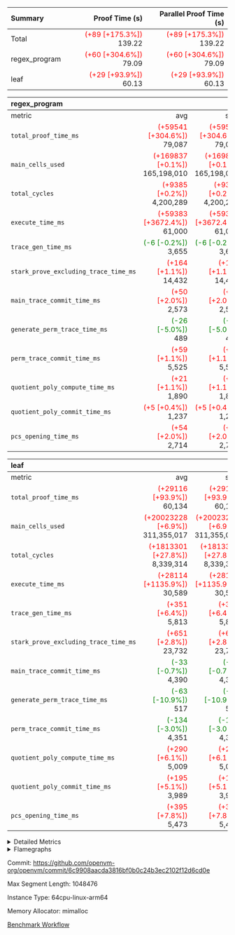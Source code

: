 | Summary | Proof Time (s) | Parallel Proof Time (s) |
|:---|---:|---:|
| Total | <span style='color: red'>(+89 [+175.3%])</span> 139.22 | <span style='color: red'>(+89 [+175.3%])</span> 139.22 |
| regex_program | <span style='color: red'>(+60 [+304.6%])</span> 79.09 | <span style='color: red'>(+60 [+304.6%])</span> 79.09 |
| leaf | <span style='color: red'>(+29 [+93.9%])</span> 60.13 | <span style='color: red'>(+29 [+93.9%])</span> 60.13 |


| regex_program |||||
|:---|---:|---:|---:|---:|
|metric|avg|sum|max|min|
| `total_proof_time_ms ` | <span style='color: red'>(+59541 [+304.6%])</span> 79,087 | <span style='color: red'>(+59541 [+304.6%])</span> 79,087 | <span style='color: red'>(+59541 [+304.6%])</span> 79,087 | <span style='color: red'>(+59541 [+304.6%])</span> 79,087 |
| `main_cells_used     ` | <span style='color: red'>(+169837 [+0.1%])</span> 165,198,010 | <span style='color: red'>(+169837 [+0.1%])</span> 165,198,010 | <span style='color: red'>(+169837 [+0.1%])</span> 165,198,010 | <span style='color: red'>(+169837 [+0.1%])</span> 165,198,010 |
| `total_cycles        ` | <span style='color: red'>(+9385 [+0.2%])</span> 4,200,289 | <span style='color: red'>(+9385 [+0.2%])</span> 4,200,289 | <span style='color: red'>(+9385 [+0.2%])</span> 4,200,289 | <span style='color: red'>(+9385 [+0.2%])</span> 4,200,289 |
| `execute_time_ms     ` | <span style='color: red'>(+59383 [+3672.4%])</span> 61,000 | <span style='color: red'>(+59383 [+3672.4%])</span> 61,000 | <span style='color: red'>(+59383 [+3672.4%])</span> 61,000 | <span style='color: red'>(+59383 [+3672.4%])</span> 61,000 |
| `trace_gen_time_ms   ` | <span style='color: green'>(-6 [-0.2%])</span> 3,655 | <span style='color: green'>(-6 [-0.2%])</span> 3,655 | <span style='color: green'>(-6 [-0.2%])</span> 3,655 | <span style='color: green'>(-6 [-0.2%])</span> 3,655 |
| `stark_prove_excluding_trace_time_ms` | <span style='color: red'>(+164 [+1.1%])</span> 14,432 | <span style='color: red'>(+164 [+1.1%])</span> 14,432 | <span style='color: red'>(+164 [+1.1%])</span> 14,432 | <span style='color: red'>(+164 [+1.1%])</span> 14,432 |
| `main_trace_commit_time_ms` | <span style='color: red'>(+50 [+2.0%])</span> 2,573 | <span style='color: red'>(+50 [+2.0%])</span> 2,573 | <span style='color: red'>(+50 [+2.0%])</span> 2,573 | <span style='color: red'>(+50 [+2.0%])</span> 2,573 |
| `generate_perm_trace_time_ms` | <span style='color: green'>(-26 [-5.0%])</span> 489 | <span style='color: green'>(-26 [-5.0%])</span> 489 | <span style='color: green'>(-26 [-5.0%])</span> 489 | <span style='color: green'>(-26 [-5.0%])</span> 489 |
| `perm_trace_commit_time_ms` | <span style='color: red'>(+59 [+1.1%])</span> 5,525 | <span style='color: red'>(+59 [+1.1%])</span> 5,525 | <span style='color: red'>(+59 [+1.1%])</span> 5,525 | <span style='color: red'>(+59 [+1.1%])</span> 5,525 |
| `quotient_poly_compute_time_ms` | <span style='color: red'>(+21 [+1.1%])</span> 1,890 | <span style='color: red'>(+21 [+1.1%])</span> 1,890 | <span style='color: red'>(+21 [+1.1%])</span> 1,890 | <span style='color: red'>(+21 [+1.1%])</span> 1,890 |
| `quotient_poly_commit_time_ms` | <span style='color: red'>(+5 [+0.4%])</span> 1,237 | <span style='color: red'>(+5 [+0.4%])</span> 1,237 | <span style='color: red'>(+5 [+0.4%])</span> 1,237 | <span style='color: red'>(+5 [+0.4%])</span> 1,237 |
| `pcs_opening_time_ms ` | <span style='color: red'>(+54 [+2.0%])</span> 2,714 | <span style='color: red'>(+54 [+2.0%])</span> 2,714 | <span style='color: red'>(+54 [+2.0%])</span> 2,714 | <span style='color: red'>(+54 [+2.0%])</span> 2,714 |

| leaf |||||
|:---|---:|---:|---:|---:|
|metric|avg|sum|max|min|
| `total_proof_time_ms ` | <span style='color: red'>(+29116 [+93.9%])</span> 60,134 | <span style='color: red'>(+29116 [+93.9%])</span> 60,134 | <span style='color: red'>(+29116 [+93.9%])</span> 60,134 | <span style='color: red'>(+29116 [+93.9%])</span> 60,134 |
| `main_cells_used     ` | <span style='color: red'>(+20023228 [+6.9%])</span> 311,355,017 | <span style='color: red'>(+20023228 [+6.9%])</span> 311,355,017 | <span style='color: red'>(+20023228 [+6.9%])</span> 311,355,017 | <span style='color: red'>(+20023228 [+6.9%])</span> 311,355,017 |
| `total_cycles        ` | <span style='color: red'>(+1813301 [+27.8%])</span> 8,339,314 | <span style='color: red'>(+1813301 [+27.8%])</span> 8,339,314 | <span style='color: red'>(+1813301 [+27.8%])</span> 8,339,314 | <span style='color: red'>(+1813301 [+27.8%])</span> 8,339,314 |
| `execute_time_ms     ` | <span style='color: red'>(+28114 [+1135.9%])</span> 30,589 | <span style='color: red'>(+28114 [+1135.9%])</span> 30,589 | <span style='color: red'>(+28114 [+1135.9%])</span> 30,589 | <span style='color: red'>(+28114 [+1135.9%])</span> 30,589 |
| `trace_gen_time_ms   ` | <span style='color: red'>(+351 [+6.4%])</span> 5,813 | <span style='color: red'>(+351 [+6.4%])</span> 5,813 | <span style='color: red'>(+351 [+6.4%])</span> 5,813 | <span style='color: red'>(+351 [+6.4%])</span> 5,813 |
| `stark_prove_excluding_trace_time_ms` | <span style='color: red'>(+651 [+2.8%])</span> 23,732 | <span style='color: red'>(+651 [+2.8%])</span> 23,732 | <span style='color: red'>(+651 [+2.8%])</span> 23,732 | <span style='color: red'>(+651 [+2.8%])</span> 23,732 |
| `main_trace_commit_time_ms` | <span style='color: green'>(-33 [-0.7%])</span> 4,390 | <span style='color: green'>(-33 [-0.7%])</span> 4,390 | <span style='color: green'>(-33 [-0.7%])</span> 4,390 | <span style='color: green'>(-33 [-0.7%])</span> 4,390 |
| `generate_perm_trace_time_ms` | <span style='color: green'>(-63 [-10.9%])</span> 517 | <span style='color: green'>(-63 [-10.9%])</span> 517 | <span style='color: green'>(-63 [-10.9%])</span> 517 | <span style='color: green'>(-63 [-10.9%])</span> 517 |
| `perm_trace_commit_time_ms` | <span style='color: green'>(-134 [-3.0%])</span> 4,351 | <span style='color: green'>(-134 [-3.0%])</span> 4,351 | <span style='color: green'>(-134 [-3.0%])</span> 4,351 | <span style='color: green'>(-134 [-3.0%])</span> 4,351 |
| `quotient_poly_compute_time_ms` | <span style='color: red'>(+290 [+6.1%])</span> 5,009 | <span style='color: red'>(+290 [+6.1%])</span> 5,009 | <span style='color: red'>(+290 [+6.1%])</span> 5,009 | <span style='color: red'>(+290 [+6.1%])</span> 5,009 |
| `quotient_poly_commit_time_ms` | <span style='color: red'>(+195 [+5.1%])</span> 3,989 | <span style='color: red'>(+195 [+5.1%])</span> 3,989 | <span style='color: red'>(+195 [+5.1%])</span> 3,989 | <span style='color: red'>(+195 [+5.1%])</span> 3,989 |
| `pcs_opening_time_ms ` | <span style='color: red'>(+395 [+7.8%])</span> 5,473 | <span style='color: red'>(+395 [+7.8%])</span> 5,473 | <span style='color: red'>(+395 [+7.8%])</span> 5,473 | <span style='color: red'>(+395 [+7.8%])</span> 5,473 |



<details>
<summary>Detailed Metrics</summary>

| group | num_segments | keygen_time_ms | commit_exe_time_ms |
| --- | --- | --- | --- |
| regex_program | 1 | 738 | 40 | 

| group | air_name | quotient_deg | interactions | constraints |
| --- | --- | --- | --- | --- |
| leaf | AccessAdapterAir<2> | 4 | 5 | 12 | 
| leaf | AccessAdapterAir<4> | 4 | 5 | 12 | 
| leaf | AccessAdapterAir<8> | 4 | 5 | 12 | 
| leaf | FriReducedOpeningAir | 4 | 35 | 59 | 
| leaf | NativePoseidon2Air<BabyBearParameters>, 1> | 4 | 31 | 302 | 
| leaf | PhantomAir | 4 | 3 | 4 | 
| leaf | ProgramAir | 1 | 1 | 4 | 
| leaf | VariableRangeCheckerAir | 1 | 1 | 4 | 
| leaf | VmAirWrapper<BranchNativeAdapterAir, BranchEqualCoreAir<1> | 2 | 11 | 23 | 
| leaf | VmAirWrapper<JalNativeAdapterAir, JalCoreAir> | 4 | 7 | 6 | 
| leaf | VmAirWrapper<NativeAdapterAir<2, 0>, PublicValuesCoreAir> | 4 | 11 | 23 | 
| leaf | VmAirWrapper<NativeAdapterAir<2, 1>, FieldArithmeticCoreAir> | 4 | 15 | 23 | 
| leaf | VmAirWrapper<NativeLoadStoreAdapterAir<1>, NativeLoadStoreCoreAir<1> | 4 | 15 | 24 | 
| leaf | VmAirWrapper<NativeVectorizedAdapterAir<4>, FieldExtensionCoreAir> | 4 | 15 | 23 | 
| leaf | VmConnectorAir | 4 | 3 | 8 | 
| leaf | VolatileBoundaryAir | 4 | 4 | 16 | 
| regex_program | AccessAdapterAir<16> | 2 | 5 | 14 | 
| regex_program | AccessAdapterAir<2> | 2 | 5 | 14 | 
| regex_program | AccessAdapterAir<32> | 2 | 5 | 14 | 
| regex_program | AccessAdapterAir<4> | 2 | 5 | 14 | 
| regex_program | AccessAdapterAir<64> | 2 | 5 | 14 | 
| regex_program | AccessAdapterAir<8> | 2 | 5 | 14 | 
| regex_program | BitwiseOperationLookupAir<8> | 2 | 2 | 4 | 
| regex_program | KeccakVmAir | 2 | 321 | 4,571 | 
| regex_program | MemoryMerkleAir<8> | 2 | 4 | 40 | 
| regex_program | PersistentBoundaryAir<8> | 2 | 3 | 6 | 
| regex_program | PhantomAir | 2 | 3 | 5 | 
| regex_program | Poseidon2PeripheryAir<BabyBearParameters>, 1> | 2 | 1 | 286 | 
| regex_program | ProgramAir | 1 | 1 | 4 | 
| regex_program | RangeTupleCheckerAir<2> | 1 | 1 | 4 | 
| regex_program | VariableRangeCheckerAir | 1 | 1 | 4 | 
| regex_program | VmAirWrapper<Rv32BaseAluAdapterAir, BaseAluCoreAir<4, 8> | 2 | 19 | 43 | 
| regex_program | VmAirWrapper<Rv32BaseAluAdapterAir, LessThanCoreAir<4, 8> | 2 | 17 | 39 | 
| regex_program | VmAirWrapper<Rv32BaseAluAdapterAir, ShiftCoreAir<4, 8> | 2 | 23 | 90 | 
| regex_program | VmAirWrapper<Rv32BranchAdapterAir, BranchEqualCoreAir<4> | 2 | 11 | 25 | 
| regex_program | VmAirWrapper<Rv32BranchAdapterAir, BranchLessThanCoreAir<4, 8> | 2 | 13 | 41 | 
| regex_program | VmAirWrapper<Rv32CondRdWriteAdapterAir, Rv32JalLuiCoreAir> | 2 | 10 | 22 | 
| regex_program | VmAirWrapper<Rv32HintStoreAdapterAir, Rv32HintStoreCoreAir> | 2 | 15 | 17 | 
| regex_program | VmAirWrapper<Rv32JalrAdapterAir, Rv32JalrCoreAir> | 2 | 16 | 20 | 
| regex_program | VmAirWrapper<Rv32LoadStoreAdapterAir, LoadSignExtendCoreAir<4, 8> | 2 | 18 | 33 | 
| regex_program | VmAirWrapper<Rv32LoadStoreAdapterAir, LoadStoreCoreAir<4> | 2 | 17 | 38 | 
| regex_program | VmAirWrapper<Rv32MultAdapterAir, DivRemCoreAir<4, 8> | 2 | 25 | 88 | 
| regex_program | VmAirWrapper<Rv32MultAdapterAir, MulHCoreAir<4, 8> | 2 | 24 | 38 | 
| regex_program | VmAirWrapper<Rv32MultAdapterAir, MultiplicationCoreAir<4, 8> | 2 | 19 | 26 | 
| regex_program | VmAirWrapper<Rv32RdWriteAdapterAir, Rv32AuipcCoreAir> | 2 | 11 | 15 | 
| regex_program | VmConnectorAir | 2 | 3 | 9 | 

| group | air_name | dsl_ir | idx | opcode | cells_used |
| --- | --- | --- | --- | --- | --- |
| leaf | <BranchNativeAdapterAir,BranchEqualCoreAir<1>> | AssertEqE | 0 | BNE | 6,348 | 
| leaf | <BranchNativeAdapterAir,BranchEqualCoreAir<1>> | AssertEqEI | 0 | BNE | 92 | 
| leaf | <BranchNativeAdapterAir,BranchEqualCoreAir<1>> | AssertEqF | 0 | BNE | 255,944 | 
| leaf | <BranchNativeAdapterAir,BranchEqualCoreAir<1>> | AssertEqV | 0 | BNE | 27,416 | 
| leaf | <BranchNativeAdapterAir,BranchEqualCoreAir<1>> | AssertEqVI | 0 | BNE | 7,314 | 
| leaf | <BranchNativeAdapterAir,BranchEqualCoreAir<1>> | AssertNeVI | 0 | BEQ | 23 | 
| leaf | <BranchNativeAdapterAir,BranchEqualCoreAir<1>> | For | 0 | BNE | 22,489,837 | 
| leaf | <BranchNativeAdapterAir,BranchEqualCoreAir<1>> | IfEq | 0 | BNE | 668,886 | 
| leaf | <BranchNativeAdapterAir,BranchEqualCoreAir<1>> | IfEqI | 0 | BNE | 8,769,532 | 
| leaf | <BranchNativeAdapterAir,BranchEqualCoreAir<1>> | IfNe | 0 | BEQ | 391,713 | 
| leaf | <BranchNativeAdapterAir,BranchEqualCoreAir<1>> | IfNeI | 0 | BEQ | 65,918 | 
| leaf | <JalNativeAdapterAir,JalCoreAir> |  | 0 | JAL | 10 | 
| leaf | <JalNativeAdapterAir,JalCoreAir> | For | 0 | JAL | 511,740 | 
| leaf | <JalNativeAdapterAir,JalCoreAir> | IfEqI | 0 | JAL | 449,080 | 
| leaf | <JalNativeAdapterAir,JalCoreAir> | IfNe | 0 | JAL | 30 | 
| leaf | <NativeAdapterAir<2, 0>,PublicValuesCoreAir> | Publish | 0 | PUBLISH | 828 | 
| leaf | <NativeAdapterAir<2, 1>,FieldArithmeticCoreAir> | AddEFI | 0 | ADD | 25,800 | 
| leaf | <NativeAdapterAir<2, 1>,FieldArithmeticCoreAir> | AddEI | 0 | ADD | 2,764,440 | 
| leaf | <NativeAdapterAir<2, 1>,FieldArithmeticCoreAir> | AddF | 0 | ADD | 39,990 | 
| leaf | <NativeAdapterAir<2, 1>,FieldArithmeticCoreAir> | AddFI | 0 | ADD | 2,363,190 | 
| leaf | <NativeAdapterAir<2, 1>,FieldArithmeticCoreAir> | AddV | 0 | ADD | 520,950 | 
| leaf | <NativeAdapterAir<2, 1>,FieldArithmeticCoreAir> | AddVI | 0 | ADD | 24,187,860 | 
| leaf | <NativeAdapterAir<2, 1>,FieldArithmeticCoreAir> | Alloc | 0 | ADD | 1,892,070 | 
| leaf | <NativeAdapterAir<2, 1>,FieldArithmeticCoreAir> | Alloc | 0 | MUL | 1,114,830 | 
| leaf | <NativeAdapterAir<2, 1>,FieldArithmeticCoreAir> | CastFV | 0 | ADD | 30 | 
| leaf | <NativeAdapterAir<2, 1>,FieldArithmeticCoreAir> | DivFIN | 0 | DIV | 5,310 | 
| leaf | <NativeAdapterAir<2, 1>,FieldArithmeticCoreAir> | For | 0 | ADD | 27,799,350 | 
| leaf | <NativeAdapterAir<2, 1>,FieldArithmeticCoreAir> | LoadE | 0 | ADD | 623,370 | 
| leaf | <NativeAdapterAir<2, 1>,FieldArithmeticCoreAir> | LoadE | 0 | MUL | 623,370 | 
| leaf | <NativeAdapterAir<2, 1>,FieldArithmeticCoreAir> | LoadF | 0 | ADD | 9,027,000 | 
| leaf | <NativeAdapterAir<2, 1>,FieldArithmeticCoreAir> | LoadF | 0 | MUL | 587,610 | 
| leaf | <NativeAdapterAir<2, 1>,FieldArithmeticCoreAir> | LoadHeapPtr | 0 | ADD | 30 | 
| leaf | <NativeAdapterAir<2, 1>,FieldArithmeticCoreAir> | LoadV | 0 | ADD | 8,057,700 | 
| leaf | <NativeAdapterAir<2, 1>,FieldArithmeticCoreAir> | LoadV | 0 | MUL | 4,245,690 | 
| leaf | <NativeAdapterAir<2, 1>,FieldArithmeticCoreAir> | MulEF | 0 | MUL | 123,840 | 
| leaf | <NativeAdapterAir<2, 1>,FieldArithmeticCoreAir> | MulEFI | 0 | MUL | 240,600 | 
| leaf | <NativeAdapterAir<2, 1>,FieldArithmeticCoreAir> | MulF | 0 | MUL | 4,603,710 | 
| leaf | <NativeAdapterAir<2, 1>,FieldArithmeticCoreAir> | MulFI | 0 | MUL | 40,800 | 
| leaf | <NativeAdapterAir<2, 1>,FieldArithmeticCoreAir> | MulVI | 0 | MUL | 677,490 | 
| leaf | <NativeAdapterAir<2, 1>,FieldArithmeticCoreAir> | NegE | 0 | MUL | 12,840 | 
| leaf | <NativeAdapterAir<2, 1>,FieldArithmeticCoreAir> | StoreE | 0 | ADD | 330,750 | 
| leaf | <NativeAdapterAir<2, 1>,FieldArithmeticCoreAir> | StoreE | 0 | MUL | 330,750 | 
| leaf | <NativeAdapterAir<2, 1>,FieldArithmeticCoreAir> | StoreF | 0 | ADD | 8,540,430 | 
| leaf | <NativeAdapterAir<2, 1>,FieldArithmeticCoreAir> | StoreF | 0 | MUL | 25,350 | 
| leaf | <NativeAdapterAir<2, 1>,FieldArithmeticCoreAir> | StoreHeapPtr | 0 | ADD | 30 | 
| leaf | <NativeAdapterAir<2, 1>,FieldArithmeticCoreAir> | StoreHintWord | 0 | ADD | 14,112,810 | 
| leaf | <NativeAdapterAir<2, 1>,FieldArithmeticCoreAir> | StoreV | 0 | ADD | 2,210,790 | 
| leaf | <NativeAdapterAir<2, 1>,FieldArithmeticCoreAir> | StoreV | 0 | MUL | 2,058,510 | 
| leaf | <NativeAdapterAir<2, 1>,FieldArithmeticCoreAir> | SubEF | 0 | SUB | 215,160 | 
| leaf | <NativeAdapterAir<2, 1>,FieldArithmeticCoreAir> | SubEFI | 0 | ADD | 286,320 | 
| leaf | <NativeAdapterAir<2, 1>,FieldArithmeticCoreAir> | SubEI | 0 | ADD | 18,000 | 
| leaf | <NativeAdapterAir<2, 1>,FieldArithmeticCoreAir> | SubFI | 0 | SUB | 39,990 | 
| leaf | <NativeAdapterAir<2, 1>,FieldArithmeticCoreAir> | SubV | 0 | SUB | 2,588,850 | 
| leaf | <NativeAdapterAir<2, 1>,FieldArithmeticCoreAir> | SubVI | 0 | SUB | 31,590 | 
| leaf | <NativeAdapterAir<2, 1>,FieldArithmeticCoreAir> | SubVIN | 0 | SUB | 26,460 | 
| leaf | <NativeAdapterAir<2, 1>,FieldArithmeticCoreAir> | UnsafeCastVF | 0 | ADD | 810 | 
| leaf | <NativeLoadStoreAdapterAir<1>,NativeLoadStoreCoreAir<1>> |  | 0 | STOREW | 31 | 
| leaf | <NativeLoadStoreAdapterAir<1>,NativeLoadStoreCoreAir<1>> | AddEFFI | 0 | LOADW | 6,014 | 
| leaf | <NativeLoadStoreAdapterAir<1>,NativeLoadStoreCoreAir<1>> | AddEFFI | 0 | STOREW | 18,042 | 
| leaf | <NativeLoadStoreAdapterAir<1>,NativeLoadStoreCoreAir<1>> | Alloc | 0 | LOADW | 1,955,139 | 
| leaf | <NativeLoadStoreAdapterAir<1>,NativeLoadStoreCoreAir<1>> | DivEIN | 0 | STOREW | 9,300 | 
| leaf | <NativeLoadStoreAdapterAir<1>,NativeLoadStoreCoreAir<1>> | For | 0 | LOADW | 85,932 | 
| leaf | <NativeLoadStoreAdapterAir<1>,NativeLoadStoreCoreAir<1>> | For | 0 | STOREW | 1,500,462 | 
| leaf | <NativeLoadStoreAdapterAir<1>,NativeLoadStoreCoreAir<1>> | ImmE | 0 | STOREW | 495,132 | 
| leaf | <NativeLoadStoreAdapterAir<1>,NativeLoadStoreCoreAir<1>> | ImmF | 0 | STOREW | 1,470,237 | 
| leaf | <NativeLoadStoreAdapterAir<1>,NativeLoadStoreCoreAir<1>> | ImmV | 0 | STOREW | 1,724,561 | 
| leaf | <NativeLoadStoreAdapterAir<1>,NativeLoadStoreCoreAir<1>> | LoadE | 0 | LOADW | 4,523,396 | 
| leaf | <NativeLoadStoreAdapterAir<1>,NativeLoadStoreCoreAir<1>> | LoadF | 0 | LOADW | 10,267,820 | 
| leaf | <NativeLoadStoreAdapterAir<1>,NativeLoadStoreCoreAir<1>> | LoadV | 0 | LOADW | 9,231,893 | 
| leaf | <NativeLoadStoreAdapterAir<1>,NativeLoadStoreCoreAir<1>> | MulEI | 0 | STOREW | 619,876 | 
| leaf | <NativeLoadStoreAdapterAir<1>,NativeLoadStoreCoreAir<1>> | StoreE | 0 | STOREW | 2,148,796 | 
| leaf | <NativeLoadStoreAdapterAir<1>,NativeLoadStoreCoreAir<1>> | StoreF | 0 | STOREW | 9,990,649 | 
| leaf | <NativeLoadStoreAdapterAir<1>,NativeLoadStoreCoreAir<1>> | StoreHintWord | 0 | SHINTW | 15,427,708 | 
| leaf | <NativeLoadStoreAdapterAir<1>,NativeLoadStoreCoreAir<1>> | StoreV | 0 | STOREW | 2,382,598 | 
| leaf | <NativeLoadStoreAdapterAir<1>,NativeLoadStoreCoreAir<1>> | SubEF | 0 | LOADW | 666,996 | 
| leaf | <NativeVectorizedAdapterAir<4>,FieldExtensionCoreAir> | AddE | 0 | FE4ADD | 1,902,080 | 
| leaf | <NativeVectorizedAdapterAir<4>,FieldExtensionCoreAir> | DivE | 0 | BBE4DIV | 321,360 | 
| leaf | <NativeVectorizedAdapterAir<4>,FieldExtensionCoreAir> | DivEIN | 0 | BBE4DIV | 3,000 | 
| leaf | <NativeVectorizedAdapterAir<4>,FieldExtensionCoreAir> | MulE | 0 | BBE4MUL | 1,254,360 | 
| leaf | <NativeVectorizedAdapterAir<4>,FieldExtensionCoreAir> | MulEI | 0 | BBE4MUL | 199,960 | 
| leaf | <NativeVectorizedAdapterAir<4>,FieldExtensionCoreAir> | SubE | 0 | FE4SUB | 668,920 | 
| leaf | Arc<BabyBearParameters>, 1> | Poseidon2CompressBabyBear | 0 | COMP_POS2 | 6,420,252 | 
| leaf | Arc<BabyBearParameters>, 1> | Poseidon2PermuteBabyBear | 0 | PERM_POS2 | 12,574,980 | 
| leaf | FriReducedOpeningAir | FriReducedOpening | 0 | FRI_REDUCED_OPENING | 34,825,728 | 
| leaf | PhantomAir | CT-ExtractPublicValuesCommit | 0 | PHANTOM | 12 | 
| leaf | PhantomAir | CT-InitializePcsConst | 0 | PHANTOM | 12 | 
| leaf | PhantomAir | CT-ReadProofsFromInput | 0 | PHANTOM | 12 | 
| leaf | PhantomAir | CT-VerifyProofs | 0 | PHANTOM | 12 | 
| leaf | PhantomAir | CT-compute-reduced-opening | 0 | PHANTOM | 4,032 | 
| leaf | PhantomAir | CT-exp-reverse-bits-len | 0 | PHANTOM | 55,440 | 
| leaf | PhantomAir | CT-poseidon2-hash | 0 | PHANTOM | 22,176 | 
| leaf | PhantomAir | CT-poseidon2-hash-ext | 0 | PHANTOM | 10,584 | 
| leaf | PhantomAir | CT-poseidon2-hash-setup | 0 | PHANTOM | 3,316,320 | 
| leaf | PhantomAir | CT-single-reduced-opening-eval | 0 | PHANTOM | 85,176 | 
| leaf | PhantomAir | CT-stage-c-build-rounds | 0 | PHANTOM | 12 | 
| leaf | PhantomAir | CT-stage-d-verifier-verify | 0 | PHANTOM | 12 | 
| leaf | PhantomAir | CT-stage-d-verify-pcs | 0 | PHANTOM | 12 | 
| leaf | PhantomAir | CT-stage-e-verify-constraints | 0 | PHANTOM | 12 | 
| leaf | PhantomAir | CT-verify-batch | 0 | PHANTOM | 4,032 | 
| leaf | PhantomAir | CT-verify-batch-ext | 0 | PHANTOM | 10,584 | 
| leaf | PhantomAir | CT-verify-batch-reduce-fast | 0 | PHANTOM | 32,760 | 
| leaf | PhantomAir | CT-verify-batch-reduce-fast-setup | 0 | PHANTOM | 32,760 | 
| leaf | PhantomAir | CT-verify-query | 0 | PHANTOM | 504 | 
| leaf | PhantomAir | HintBitsF | 0 | PHANTOM | 258 | 
| leaf | PhantomAir | HintInputVec | 0 | PHANTOM | 155,448 | 

| group | air_name | dsl_ir | opcode | segment | cells_used |
| --- | --- | --- | --- | --- | --- |
| regex_program | <Rv32BaseAluAdapterAir,BaseAluCoreAir<4, 8>> |  | ADD | 0 | 36,618,768 | 
| regex_program | <Rv32BaseAluAdapterAir,BaseAluCoreAir<4, 8>> |  | AND | 0 | 1,912,104 | 
| regex_program | <Rv32BaseAluAdapterAir,BaseAluCoreAir<4, 8>> |  | OR | 0 | 847,584 | 
| regex_program | <Rv32BaseAluAdapterAir,BaseAluCoreAir<4, 8>> |  | SUB | 0 | 1,532,952 | 
| regex_program | <Rv32BaseAluAdapterAir,BaseAluCoreAir<4, 8>> |  | XOR | 0 | 344,232 | 
| regex_program | <Rv32BaseAluAdapterAir,LessThanCoreAir<4, 8>> |  | SLT | 0 | 185 | 
| regex_program | <Rv32BaseAluAdapterAir,LessThanCoreAir<4, 8>> |  | SLTU | 0 | 1,237,798 | 
| regex_program | <Rv32BaseAluAdapterAir,ShiftCoreAir<4, 8>> |  | SLL | 0 | 11,318,044 | 
| regex_program | <Rv32BaseAluAdapterAir,ShiftCoreAir<4, 8>> |  | SRA | 0 | 53 | 
| regex_program | <Rv32BaseAluAdapterAir,ShiftCoreAir<4, 8>> |  | SRL | 0 | 269,770 | 
| regex_program | <Rv32BranchAdapterAir,BranchEqualCoreAir<4>> |  | BEQ | 0 | 4,880,538 | 
| regex_program | <Rv32BranchAdapterAir,BranchEqualCoreAir<4>> |  | BNE | 0 | 2,691,832 | 
| regex_program | <Rv32BranchAdapterAir,BranchLessThanCoreAir<4, 8>> |  | BGE | 0 | 9,408 | 
| regex_program | <Rv32BranchAdapterAir,BranchLessThanCoreAir<4, 8>> |  | BGEU | 0 | 3,890,944 | 
| regex_program | <Rv32BranchAdapterAir,BranchLessThanCoreAir<4, 8>> |  | BLT | 0 | 164,512 | 
| regex_program | <Rv32BranchAdapterAir,BranchLessThanCoreAir<4, 8>> |  | BLTU | 0 | 2,273,600 | 
| regex_program | <Rv32CondRdWriteAdapterAir,Rv32JalLuiCoreAir> |  | JAL | 0 | 1,190,322 | 
| regex_program | <Rv32CondRdWriteAdapterAir,Rv32JalLuiCoreAir> |  | LUI | 0 | 800,964 | 
| regex_program | <Rv32HintStoreAdapterAir,Rv32HintStoreCoreAir> |  | HINT_STOREW | 0 | 331,942 | 
| regex_program | <Rv32JalrAdapterAir,Rv32JalrCoreAir> |  | JALR | 0 | 3,652,404 | 
| regex_program | <Rv32LoadStoreAdapterAir,LoadSignExtendCoreAir<4, 8>> |  | LOADB | 0 | 24,255 | 
| regex_program | <Rv32LoadStoreAdapterAir,LoadSignExtendCoreAir<4, 8>> |  | LOADH | 0 | 280 | 
| regex_program | <Rv32LoadStoreAdapterAir,LoadStoreCoreAir<4>> |  | LOADBU | 0 | 1,093,200 | 
| regex_program | <Rv32LoadStoreAdapterAir,LoadStoreCoreAir<4>> |  | LOADHU | 0 | 3,800 | 
| regex_program | <Rv32LoadStoreAdapterAir,LoadStoreCoreAir<4>> |  | LOADW | 0 | 45,715,640 | 
| regex_program | <Rv32LoadStoreAdapterAir,LoadStoreCoreAir<4>> |  | STOREB | 0 | 509,480 | 
| regex_program | <Rv32LoadStoreAdapterAir,LoadStoreCoreAir<4>> |  | STOREH | 0 | 402,960 | 
| regex_program | <Rv32LoadStoreAdapterAir,LoadStoreCoreAir<4>> |  | STOREW | 0 | 30,916,880 | 
| regex_program | <Rv32MultAdapterAir,DivRemCoreAir<4, 8>> |  | DIVU | 0 | 6,498 | 
| regex_program | <Rv32MultAdapterAir,MulHCoreAir<4, 8>> |  | MULHU | 0 | 9,516 | 
| regex_program | <Rv32MultAdapterAir,MultiplicationCoreAir<4, 8>> |  | MUL | 0 | 1,614,697 | 
| regex_program | <Rv32RdWriteAdapterAir,Rv32AuipcCoreAir> |  | AUIPC | 0 | 830,676 | 
| regex_program | KeccakVmAir |  | KECCAK256 | 0 | 75,936 | 
| regex_program | PhantomAir |  | PHANTOM | 0 | 1,734 | 

| group | air_name | idx | rows | prep_cols | perm_cols | main_cols | cells |
| --- | --- | --- | --- | --- | --- | --- | --- |
| leaf | AccessAdapterAir<2> | 0 | 2,097,152 |  | 16 | 11 | 56,623,104 | 
| leaf | AccessAdapterAir<4> | 0 | 1,048,576 |  | 16 | 13 | 30,408,704 | 
| leaf | AccessAdapterAir<8> | 0 | 131,072 |  | 16 | 17 | 4,325,376 | 
| leaf | FriReducedOpeningAir | 0 | 1,048,576 |  | 76 | 64 | 146,800,640 | 
| leaf | NativePoseidon2Air<BabyBearParameters>, 1> | 0 | 65,536 |  | 36 | 348 | 25,165,824 | 
| leaf | PhantomAir | 0 | 1,048,576 |  | 8 | 6 | 14,680,064 | 
| leaf | ProgramAir | 0 | 524,288 |  | 8 | 10 | 9,437,184 | 
| leaf | VariableRangeCheckerAir | 0 | 262,144 | 2 | 8 | 1 | 2,359,296 | 
| leaf | VmAirWrapper<BranchNativeAdapterAir, BranchEqualCoreAir<1> | 0 | 2,097,152 |  | 28 | 23 | 106,954,752 | 
| leaf | VmAirWrapper<JalNativeAdapterAir, JalCoreAir> | 0 | 131,072 |  | 12 | 10 | 2,883,584 | 
| leaf | VmAirWrapper<NativeAdapterAir<2, 0>, PublicValuesCoreAir> | 0 | 64 |  | 16 | 23 | 2,496 | 
| leaf | VmAirWrapper<NativeAdapterAir<2, 1>, FieldArithmeticCoreAir> | 0 | 4,194,304 |  | 20 | 30 | 209,715,200 | 
| leaf | VmAirWrapper<NativeLoadStoreAdapterAir<1>, NativeLoadStoreCoreAir<1> | 0 | 2,097,152 |  | 20 | 31 | 106,954,752 | 
| leaf | VmAirWrapper<NativeVectorizedAdapterAir<4>, FieldExtensionCoreAir> | 0 | 131,072 |  | 20 | 40 | 7,864,320 | 
| leaf | VmConnectorAir | 0 | 2 | 1 | 8 | 4 | 24 | 
| leaf | VolatileBoundaryAir | 0 | 1,048,576 |  | 8 | 11 | 19,922,944 | 

| group | air_name | segment | rows | prep_cols | perm_cols | main_cols | cells |
| --- | --- | --- | --- | --- | --- | --- | --- |
| regex_program | AccessAdapterAir<2> | 0 | 64 |  | 24 | 11 | 2,240 | 
| regex_program | AccessAdapterAir<4> | 0 | 32 |  | 24 | 13 | 1,184 | 
| regex_program | AccessAdapterAir<8> | 0 | 131,072 |  | 24 | 17 | 5,373,952 | 
| regex_program | BitwiseOperationLookupAir<8> | 0 | 65,536 | 3 | 8 | 2 | 655,360 | 
| regex_program | KeccakVmAir | 0 | 32 |  | 1,288 | 3,164 | 142,464 | 
| regex_program | MemoryMerkleAir<8> | 0 | 131,072 |  | 20 | 32 | 6,815,744 | 
| regex_program | PersistentBoundaryAir<8> | 0 | 131,072 |  | 12 | 20 | 4,194,304 | 
| regex_program | PhantomAir | 0 | 512 |  | 12 | 6 | 9,216 | 
| regex_program | Poseidon2PeripheryAir<BabyBearParameters>, 1> | 0 | 16,384 |  | 8 | 300 | 5,046,272 | 
| regex_program | ProgramAir | 0 | 131,072 |  | 8 | 10 | 2,359,296 | 
| regex_program | RangeTupleCheckerAir<2> | 0 | 524,288 | 2 | 8 | 1 | 4,718,592 | 
| regex_program | VariableRangeCheckerAir | 0 | 262,144 | 2 | 8 | 1 | 2,359,296 | 
| regex_program | VmAirWrapper<Rv32BaseAluAdapterAir, BaseAluCoreAir<4, 8> | 0 | 2,097,152 |  | 80 | 36 | 243,269,632 | 
| regex_program | VmAirWrapper<Rv32BaseAluAdapterAir, LessThanCoreAir<4, 8> | 0 | 65,536 |  | 40 | 37 | 5,046,272 | 
| regex_program | VmAirWrapper<Rv32BaseAluAdapterAir, ShiftCoreAir<4, 8> | 0 | 262,144 |  | 52 | 53 | 27,525,120 | 
| regex_program | VmAirWrapper<Rv32BranchAdapterAir, BranchEqualCoreAir<4> | 0 | 524,288 |  | 48 | 26 | 38,797,312 | 
| regex_program | VmAirWrapper<Rv32BranchAdapterAir, BranchLessThanCoreAir<4, 8> | 0 | 262,144 |  | 56 | 32 | 23,068,672 | 
| regex_program | VmAirWrapper<Rv32CondRdWriteAdapterAir, Rv32JalLuiCoreAir> | 0 | 131,072 |  | 44 | 18 | 8,126,464 | 
| regex_program | VmAirWrapper<Rv32HintStoreAdapterAir, Rv32HintStoreCoreAir> | 0 | 16,384 |  | 36 | 26 | 1,015,808 | 
| regex_program | VmAirWrapper<Rv32JalrAdapterAir, Rv32JalrCoreAir> | 0 | 131,072 |  | 36 | 28 | 8,388,608 | 
| regex_program | VmAirWrapper<Rv32LoadStoreAdapterAir, LoadSignExtendCoreAir<4, 8> | 0 | 1,024 |  | 76 | 35 | 113,664 | 
| regex_program | VmAirWrapper<Rv32LoadStoreAdapterAir, LoadStoreCoreAir<4> | 0 | 2,097,152 |  | 72 | 40 | 234,881,024 | 
| regex_program | VmAirWrapper<Rv32MultAdapterAir, DivRemCoreAir<4, 8> | 0 | 128 |  | 104 | 57 | 20,608 | 
| regex_program | VmAirWrapper<Rv32MultAdapterAir, MulHCoreAir<4, 8> | 0 | 256 |  | 100 | 39 | 35,584 | 
| regex_program | VmAirWrapper<Rv32MultAdapterAir, MultiplicationCoreAir<4, 8> | 0 | 65,536 |  | 80 | 31 | 7,274,496 | 
| regex_program | VmAirWrapper<Rv32RdWriteAdapterAir, Rv32AuipcCoreAir> | 0 | 65,536 |  | 28 | 21 | 3,211,264 | 
| regex_program | VmConnectorAir | 0 | 2 | 1 | 12 | 4 | 32 | 

| group | chip_name | idx | rows_used |
| --- | --- | --- | --- |
| leaf | <BranchNativeAdapterAir,BranchEqualCoreAir<1>> | 0 | 1,421,001 | 
| leaf | <JalNativeAdapterAir,JalCoreAir> | 0 | 96,086 | 
| leaf | <NativeAdapterAir<2, 0>,PublicValuesCoreAir> | 0 | 36 | 
| leaf | <NativeAdapterAir<2, 1>,FieldArithmeticCoreAir> | 0 | 4,013,149 | 
| leaf | <NativeLoadStoreAdapterAir<1>,NativeLoadStoreCoreAir<1>> | 0 | 2,016,923 | 
| leaf | <NativeVectorizedAdapterAir<4>,FieldExtensionCoreAir> | 0 | 108,742 | 
| leaf | AccessAdapter<2> | 0 | 1,087,750 | 
| leaf | AccessAdapter<4> | 0 | 544,086 | 
| leaf | AccessAdapter<8> | 0 | 111,818 | 
| leaf | Arc<BabyBearParameters>, 1> | 0 | 54,584 | 
| leaf | Boundary | 0 | 1,036,041 | 
| leaf | FriReducedOpeningAir | 0 | 544,152 | 
| leaf | PhantomAir | 0 | 621,695 | 
| leaf | ProgramChip | 0 | 292,536 | 
| leaf | VariableRangeCheckerAir | 0 | 262,144 | 
| leaf | VmConnectorAir | 0 | 2 | 

| group | chip_name | segment | rows_used |
| --- | --- | --- | --- |
| regex_program | <Rv32BaseAluAdapterAir,BaseAluCoreAir<4, 8>> | 0 | 1,145,990 | 
| regex_program | <Rv32BaseAluAdapterAir,LessThanCoreAir<4, 8>> | 0 | 33,459 | 
| regex_program | <Rv32BaseAluAdapterAir,ShiftCoreAir<4, 8>> | 0 | 218,639 | 
| regex_program | <Rv32BranchAdapterAir,BranchEqualCoreAir<4>> | 0 | 291,245 | 
| regex_program | <Rv32BranchAdapterAir,BranchLessThanCoreAir<4, 8>> | 0 | 198,077 | 
| regex_program | <Rv32CondRdWriteAdapterAir,Rv32JalLuiCoreAir> | 0 | 110,627 | 
| regex_program | <Rv32HintStoreAdapterAir,Rv32HintStoreCoreAir> | 0 | 12,767 | 
| regex_program | <Rv32JalrAdapterAir,Rv32JalrCoreAir> | 0 | 130,443 | 
| regex_program | <Rv32LoadStoreAdapterAir,LoadSignExtendCoreAir<4, 8>> | 0 | 701 | 
| regex_program | <Rv32LoadStoreAdapterAir,LoadStoreCoreAir<4>> | 0 | 1,966,049 | 
| regex_program | <Rv32MultAdapterAir,DivRemCoreAir<4, 8>> | 0 | 114 | 
| regex_program | <Rv32MultAdapterAir,MulHCoreAir<4, 8>> | 0 | 244 | 
| regex_program | <Rv32MultAdapterAir,MultiplicationCoreAir<4, 8>> | 0 | 52,087 | 
| regex_program | <Rv32RdWriteAdapterAir,Rv32AuipcCoreAir> | 0 | 39,557 | 
| regex_program | AccessAdapter<2> | 0 | 42 | 
| regex_program | AccessAdapter<4> | 0 | 22 | 
| regex_program | AccessAdapter<8> | 0 | 69,206 | 
| regex_program | Arc<BabyBearParameters>, 1> | 0 | 14,005 | 
| regex_program | BitwiseOperationLookupAir<8> | 0 | 65,536 | 
| regex_program | Boundary | 0 | 69,206 | 
| regex_program | KeccakVmAir | 0 | 24 | 
| regex_program | Merkle | 0 | 70,444 | 
| regex_program | PhantomAir | 0 | 289 | 
| regex_program | ProgramChip | 0 | 89,891 | 
| regex_program | RangeTupleCheckerAir<2> | 0 | 524,288 | 
| regex_program | VariableRangeCheckerAir | 0 | 262,144 | 
| regex_program | VmConnectorAir | 0 | 2 | 

| group | dsl_ir | idx | opcode | frequency |
| --- | --- | --- | --- | --- |
| leaf |  | 0 | JAL | 1 | 
| leaf |  | 0 | STOREW | 2 | 
| leaf | AddE | 0 | FE4ADD | 47,552 | 
| leaf | AddEFFI | 0 | LOADW | 194 | 
| leaf | AddEFFI | 0 | STOREW | 582 | 
| leaf | AddEFI | 0 | ADD | 860 | 
| leaf | AddEI | 0 | ADD | 92,148 | 
| leaf | AddF | 0 | ADD | 1,333 | 
| leaf | AddFI | 0 | ADD | 78,773 | 
| leaf | AddV | 0 | ADD | 17,365 | 
| leaf | AddVI | 0 | ADD | 806,262 | 
| leaf | Alloc | 0 | ADD | 63,069 | 
| leaf | Alloc | 0 | LOADW | 63,069 | 
| leaf | Alloc | 0 | MUL | 37,161 | 
| leaf | AssertEqE | 0 | BNE | 276 | 
| leaf | AssertEqEI | 0 | BNE | 4 | 
| leaf | AssertEqF | 0 | BNE | 11,128 | 
| leaf | AssertEqV | 0 | BNE | 1,192 | 
| leaf | AssertEqVI | 0 | BNE | 318 | 
| leaf | AssertNeVI | 0 | BEQ | 1 | 
| leaf | CT-ExtractPublicValuesCommit | 0 | PHANTOM | 2 | 
| leaf | CT-InitializePcsConst | 0 | PHANTOM | 2 | 
| leaf | CT-ReadProofsFromInput | 0 | PHANTOM | 2 | 
| leaf | CT-VerifyProofs | 0 | PHANTOM | 2 | 
| leaf | CT-compute-reduced-opening | 0 | PHANTOM | 672 | 
| leaf | CT-exp-reverse-bits-len | 0 | PHANTOM | 9,240 | 
| leaf | CT-poseidon2-hash | 0 | PHANTOM | 3,696 | 
| leaf | CT-poseidon2-hash-ext | 0 | PHANTOM | 1,764 | 
| leaf | CT-poseidon2-hash-setup | 0 | PHANTOM | 552,720 | 
| leaf | CT-single-reduced-opening-eval | 0 | PHANTOM | 14,196 | 
| leaf | CT-stage-c-build-rounds | 0 | PHANTOM | 2 | 
| leaf | CT-stage-d-verifier-verify | 0 | PHANTOM | 2 | 
| leaf | CT-stage-d-verify-pcs | 0 | PHANTOM | 2 | 
| leaf | CT-stage-e-verify-constraints | 0 | PHANTOM | 2 | 
| leaf | CT-verify-batch | 0 | PHANTOM | 672 | 
| leaf | CT-verify-batch-ext | 0 | PHANTOM | 1,764 | 
| leaf | CT-verify-batch-reduce-fast | 0 | PHANTOM | 5,460 | 
| leaf | CT-verify-batch-reduce-fast-setup | 0 | PHANTOM | 5,460 | 
| leaf | CT-verify-query | 0 | PHANTOM | 84 | 
| leaf | CastFV | 0 | ADD | 1 | 
| leaf | DivE | 0 | BBE4DIV | 8,034 | 
| leaf | DivEIN | 0 | BBE4DIV | 75 | 
| leaf | DivEIN | 0 | STOREW | 300 | 
| leaf | DivFIN | 0 | DIV | 177 | 
| leaf | For | 0 | ADD | 926,645 | 
| leaf | For | 0 | BNE | 977,819 | 
| leaf | For | 0 | JAL | 51,174 | 
| leaf | For | 0 | LOADW | 2,772 | 
| leaf | For | 0 | STOREW | 48,402 | 
| leaf | FriReducedOpening | 0 | FRI_REDUCED_OPENING | 7,098 | 
| leaf | HintBitsF | 0 | PHANTOM | 43 | 
| leaf | HintInputVec | 0 | PHANTOM | 25,908 | 
| leaf | IfEq | 0 | BNE | 29,082 | 
| leaf | IfEqI | 0 | BNE | 381,284 | 
| leaf | IfEqI | 0 | JAL | 44,908 | 
| leaf | IfNe | 0 | BEQ | 17,031 | 
| leaf | IfNe | 0 | JAL | 3 | 
| leaf | IfNeI | 0 | BEQ | 2,866 | 
| leaf | ImmE | 0 | STOREW | 15,972 | 
| leaf | ImmF | 0 | STOREW | 47,427 | 
| leaf | ImmV | 0 | STOREW | 55,631 | 
| leaf | LoadE | 0 | ADD | 20,779 | 
| leaf | LoadE | 0 | LOADW | 145,916 | 
| leaf | LoadE | 0 | MUL | 20,779 | 
| leaf | LoadF | 0 | ADD | 300,900 | 
| leaf | LoadF | 0 | LOADW | 331,220 | 
| leaf | LoadF | 0 | MUL | 19,587 | 
| leaf | LoadHeapPtr | 0 | ADD | 1 | 
| leaf | LoadV | 0 | ADD | 268,590 | 
| leaf | LoadV | 0 | LOADW | 297,803 | 
| leaf | LoadV | 0 | MUL | 141,523 | 
| leaf | MulE | 0 | BBE4MUL | 31,359 | 
| leaf | MulEF | 0 | MUL | 4,128 | 
| leaf | MulEFI | 0 | MUL | 8,020 | 
| leaf | MulEI | 0 | BBE4MUL | 4,999 | 
| leaf | MulEI | 0 | STOREW | 19,996 | 
| leaf | MulF | 0 | MUL | 153,457 | 
| leaf | MulFI | 0 | MUL | 1,360 | 
| leaf | MulVI | 0 | MUL | 22,583 | 
| leaf | NegE | 0 | MUL | 428 | 
| leaf | Poseidon2CompressBabyBear | 0 | COMP_POS2 | 18,449 | 
| leaf | Poseidon2PermuteBabyBear | 0 | PERM_POS2 | 36,135 | 
| leaf | Publish | 0 | PUBLISH | 36 | 
| leaf | StoreE | 0 | ADD | 11,025 | 
| leaf | StoreE | 0 | MUL | 11,025 | 
| leaf | StoreE | 0 | STOREW | 69,316 | 
| leaf | StoreF | 0 | ADD | 284,681 | 
| leaf | StoreF | 0 | MUL | 845 | 
| leaf | StoreF | 0 | STOREW | 322,279 | 
| leaf | StoreHeapPtr | 0 | ADD | 1 | 
| leaf | StoreHintWord | 0 | ADD | 470,427 | 
| leaf | StoreHintWord | 0 | SHINTW | 497,668 | 
| leaf | StoreV | 0 | ADD | 73,693 | 
| leaf | StoreV | 0 | MUL | 68,617 | 
| leaf | StoreV | 0 | STOREW | 76,858 | 
| leaf | SubE | 0 | FE4SUB | 16,723 | 
| leaf | SubEF | 0 | LOADW | 21,516 | 
| leaf | SubEF | 0 | SUB | 7,172 | 
| leaf | SubEFI | 0 | ADD | 9,544 | 
| leaf | SubEI | 0 | ADD | 600 | 
| leaf | SubFI | 0 | SUB | 1,333 | 
| leaf | SubV | 0 | SUB | 86,295 | 
| leaf | SubVI | 0 | SUB | 1,053 | 
| leaf | SubVIN | 0 | SUB | 882 | 
| leaf | UnsafeCastVF | 0 | ADD | 27 | 

| group | dsl_ir | opcode | segment | frequency |
| --- | --- | --- | --- | --- |
| regex_program |  | ADD | 0 | 1,017,188 | 
| regex_program |  | AND | 0 | 53,114 | 
| regex_program |  | AUIPC | 0 | 39,557 | 
| regex_program |  | BEQ | 0 | 187,713 | 
| regex_program |  | BGE | 0 | 294 | 
| regex_program |  | BGEU | 0 | 121,592 | 
| regex_program |  | BLT | 0 | 5,141 | 
| regex_program |  | BLTU | 0 | 71,050 | 
| regex_program |  | BNE | 0 | 103,532 | 
| regex_program |  | DIVU | 0 | 114 | 
| regex_program |  | HINT_STOREW | 0 | 12,767 | 
| regex_program |  | JAL | 0 | 66,129 | 
| regex_program |  | JALR | 0 | 130,443 | 
| regex_program |  | KECCAK256 | 0 | 1 | 
| regex_program |  | LOADB | 0 | 693 | 
| regex_program |  | LOADBU | 0 | 27,330 | 
| regex_program |  | LOADH | 0 | 8 | 
| regex_program |  | LOADHU | 0 | 95 | 
| regex_program |  | LOADW | 0 | 1,142,891 | 
| regex_program |  | LUI | 0 | 44,498 | 
| regex_program |  | MUL | 0 | 52,087 | 
| regex_program |  | MULHU | 0 | 244 | 
| regex_program |  | OR | 0 | 23,544 | 
| regex_program |  | PHANTOM | 0 | 289 | 
| regex_program |  | SLL | 0 | 213,548 | 
| regex_program |  | SLT | 0 | 5 | 
| regex_program |  | SLTU | 0 | 33,454 | 
| regex_program |  | SRA | 0 | 1 | 
| regex_program |  | SRL | 0 | 5,090 | 
| regex_program |  | STOREB | 0 | 12,737 | 
| regex_program |  | STOREH | 0 | 10,074 | 
| regex_program |  | STOREW | 0 | 772,922 | 
| regex_program |  | SUB | 0 | 42,582 | 
| regex_program |  | XOR | 0 | 9,562 | 

| group | idx | trace_gen_time_ms | total_proof_time_ms | total_cycles | total_cells | stark_prove_excluding_trace_time_ms | quotient_poly_compute_time_ms | quotient_poly_commit_time_ms | perm_trace_commit_time_ms | pcs_opening_time_ms | main_trace_commit_time_ms | main_cells_used | generate_perm_trace_time_ms | execute_time_ms |
| --- | --- | --- | --- | --- | --- | --- | --- | --- | --- | --- | --- | --- | --- | --- |
| leaf | 0 | 5,813 | 60,134 | 8,339,314 | 744,098,264 | 23,732 | 5,009 | 3,989 | 4,351 | 5,473 | 4,390 | 311,355,017 | 517 | 30,589 | 

| group | segment | trace_gen_time_ms | total_proof_time_ms | total_cycles | total_cells | stark_prove_excluding_trace_time_ms | quotient_poly_compute_time_ms | quotient_poly_commit_time_ms | perm_trace_commit_time_ms | pcs_opening_time_ms | main_trace_commit_time_ms | main_cells_used | generate_perm_trace_time_ms | execute_time_ms |
| --- | --- | --- | --- | --- | --- | --- | --- | --- | --- | --- | --- | --- | --- | --- |
| regex_program | 0 | 3,655 | 79,087 | 4,200,289 | 632,452,480 | 14,432 | 1,890 | 1,237 | 5,525 | 2,714 | 2,573 | 165,198,010 | 489 | 61,000 | 

</details>


<details>
<summary>Flamegraphs</summary>

[![](https://openvm-public-data-sandbox-us-east-1.s3.us-east-1.amazonaws.com/benchmark/github/flamegraphs/6c9908aacda3816bf0b0c24b3ec2102f12d6cd0e/regex-6c9908aacda3816bf0b0c24b3ec2102f12d6cd0e-leaf.dsl_ir.opcode.air_name.cells_used.reverse.svg)](https://openvm-public-data-sandbox-us-east-1.s3.us-east-1.amazonaws.com/benchmark/github/flamegraphs/6c9908aacda3816bf0b0c24b3ec2102f12d6cd0e/regex-6c9908aacda3816bf0b0c24b3ec2102f12d6cd0e-leaf.dsl_ir.opcode.air_name.cells_used.reverse.svg)
[![](https://openvm-public-data-sandbox-us-east-1.s3.us-east-1.amazonaws.com/benchmark/github/flamegraphs/6c9908aacda3816bf0b0c24b3ec2102f12d6cd0e/regex-6c9908aacda3816bf0b0c24b3ec2102f12d6cd0e-leaf.dsl_ir.opcode.air_name.cells_used.svg)](https://openvm-public-data-sandbox-us-east-1.s3.us-east-1.amazonaws.com/benchmark/github/flamegraphs/6c9908aacda3816bf0b0c24b3ec2102f12d6cd0e/regex-6c9908aacda3816bf0b0c24b3ec2102f12d6cd0e-leaf.dsl_ir.opcode.air_name.cells_used.svg)
[![](https://openvm-public-data-sandbox-us-east-1.s3.us-east-1.amazonaws.com/benchmark/github/flamegraphs/6c9908aacda3816bf0b0c24b3ec2102f12d6cd0e/regex-6c9908aacda3816bf0b0c24b3ec2102f12d6cd0e-leaf.dsl_ir.opcode.frequency.reverse.svg)](https://openvm-public-data-sandbox-us-east-1.s3.us-east-1.amazonaws.com/benchmark/github/flamegraphs/6c9908aacda3816bf0b0c24b3ec2102f12d6cd0e/regex-6c9908aacda3816bf0b0c24b3ec2102f12d6cd0e-leaf.dsl_ir.opcode.frequency.reverse.svg)
[![](https://openvm-public-data-sandbox-us-east-1.s3.us-east-1.amazonaws.com/benchmark/github/flamegraphs/6c9908aacda3816bf0b0c24b3ec2102f12d6cd0e/regex-6c9908aacda3816bf0b0c24b3ec2102f12d6cd0e-leaf.dsl_ir.opcode.frequency.svg)](https://openvm-public-data-sandbox-us-east-1.s3.us-east-1.amazonaws.com/benchmark/github/flamegraphs/6c9908aacda3816bf0b0c24b3ec2102f12d6cd0e/regex-6c9908aacda3816bf0b0c24b3ec2102f12d6cd0e-leaf.dsl_ir.opcode.frequency.svg)
[![](https://openvm-public-data-sandbox-us-east-1.s3.us-east-1.amazonaws.com/benchmark/github/flamegraphs/6c9908aacda3816bf0b0c24b3ec2102f12d6cd0e/regex-6c9908aacda3816bf0b0c24b3ec2102f12d6cd0e-regex_program.dsl_ir.opcode.air_name.cells_used.reverse.svg)](https://openvm-public-data-sandbox-us-east-1.s3.us-east-1.amazonaws.com/benchmark/github/flamegraphs/6c9908aacda3816bf0b0c24b3ec2102f12d6cd0e/regex-6c9908aacda3816bf0b0c24b3ec2102f12d6cd0e-regex_program.dsl_ir.opcode.air_name.cells_used.reverse.svg)
[![](https://openvm-public-data-sandbox-us-east-1.s3.us-east-1.amazonaws.com/benchmark/github/flamegraphs/6c9908aacda3816bf0b0c24b3ec2102f12d6cd0e/regex-6c9908aacda3816bf0b0c24b3ec2102f12d6cd0e-regex_program.dsl_ir.opcode.air_name.cells_used.svg)](https://openvm-public-data-sandbox-us-east-1.s3.us-east-1.amazonaws.com/benchmark/github/flamegraphs/6c9908aacda3816bf0b0c24b3ec2102f12d6cd0e/regex-6c9908aacda3816bf0b0c24b3ec2102f12d6cd0e-regex_program.dsl_ir.opcode.air_name.cells_used.svg)
[![](https://openvm-public-data-sandbox-us-east-1.s3.us-east-1.amazonaws.com/benchmark/github/flamegraphs/6c9908aacda3816bf0b0c24b3ec2102f12d6cd0e/regex-6c9908aacda3816bf0b0c24b3ec2102f12d6cd0e-regex_program.dsl_ir.opcode.frequency.reverse.svg)](https://openvm-public-data-sandbox-us-east-1.s3.us-east-1.amazonaws.com/benchmark/github/flamegraphs/6c9908aacda3816bf0b0c24b3ec2102f12d6cd0e/regex-6c9908aacda3816bf0b0c24b3ec2102f12d6cd0e-regex_program.dsl_ir.opcode.frequency.reverse.svg)
[![](https://openvm-public-data-sandbox-us-east-1.s3.us-east-1.amazonaws.com/benchmark/github/flamegraphs/6c9908aacda3816bf0b0c24b3ec2102f12d6cd0e/regex-6c9908aacda3816bf0b0c24b3ec2102f12d6cd0e-regex_program.dsl_ir.opcode.frequency.svg)](https://openvm-public-data-sandbox-us-east-1.s3.us-east-1.amazonaws.com/benchmark/github/flamegraphs/6c9908aacda3816bf0b0c24b3ec2102f12d6cd0e/regex-6c9908aacda3816bf0b0c24b3ec2102f12d6cd0e-regex_program.dsl_ir.opcode.frequency.svg)

</details>

Commit: https://github.com/openvm-org/openvm/commit/6c9908aacda3816bf0b0c24b3ec2102f12d6cd0e

Max Segment Length: 1048476

Instance Type: 64cpu-linux-arm64

Memory Allocator: mimalloc

[Benchmark Workflow](https://github.com/openvm-org/openvm/actions/runs/12665017863)
